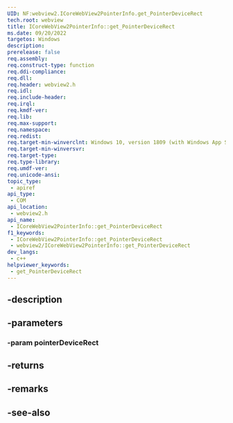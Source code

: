 ```yaml
---
UID: NF:webview2.ICoreWebView2PointerInfo.get_PointerDeviceRect
tech.root: webview
title: ICoreWebView2PointerInfo::get_PointerDeviceRect
ms.date: 09/20/2022
targetos: Windows
description: 
prerelease: false
req.assembly: 
req.construct-type: function
req.ddi-compliance: 
req.dll: 
req.header: webview2.h
req.idl: 
req.include-header: 
req.irql: 
req.kmdf-ver: 
req.lib: 
req.max-support: 
req.namespace: 
req.redist: 
req.target-min-winverclnt: Windows 10, version 1809 (with Windows App SDK 1.1 or later)
req.target-min-winversvr: 
req.target-type: 
req.type-library: 
req.umdf-ver: 
req.unicode-ansi: 
topic_type:
 - apiref
api_type:
 - COM
api_location:
 - webview2.h
api_name:
 - ICoreWebView2PointerInfo::get_PointerDeviceRect
f1_keywords:
 - ICoreWebView2PointerInfo::get_PointerDeviceRect
 - webview2/ICoreWebView2PointerInfo::get_PointerDeviceRect
dev_langs:
 - c++
helpviewer_keywords:
 - get_PointerDeviceRect
---
```


## -description

## -parameters

### -param pointerDeviceRect

## -returns

## -remarks

## -see-also

